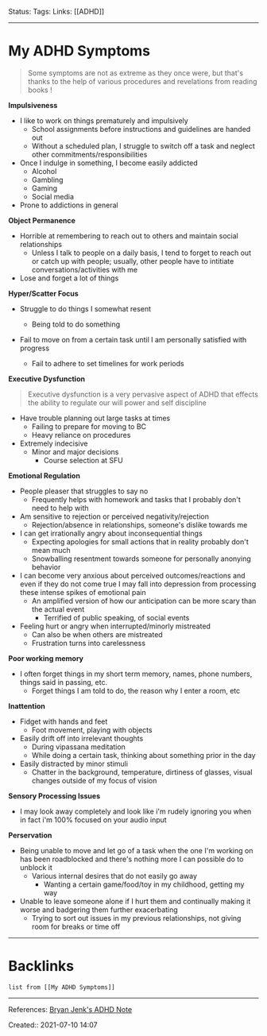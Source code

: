 Status: 
Tags: 
Links: [[ADHD]]
___
# My ADHD Symptoms
> Some symptoms are not as extreme as they once were, but that's thanks to the help of various procedures and revelations from reading books !

**Impulsiveness**
- I like to work on things prematurely and impulsively
	- School assignments before instructions and guidelines are handed out
	- Without a scheduled plan, I struggle to switch off a task and neglect other commitments/responsibilities
- Once I indulge in something, I become easily addicted
	- Alcohol
	- Gambling
	- Gaming
	- Social media
- Prone to addictions in general

**Object Permanence**
- Horrible at remembering to reach out to others and maintain social relationships
	- Unless I talk to people on a daily basis, I tend to forget to reach out or catch up with people; usually, other people have to intitiate conversations/activities with me
- Lose and forget a lot of things

**Hyper/Scatter Focus**
- Struggle to do things I somewhat resent
	- Being told to do something

- Fail to move on from a certain task until I am personally satisfied with progress
	- Fail to adhere to set timelines for work periods

**Executive Dysfunction**
> Executive dysfunction is a very pervasive aspect of ADHD that effects the ability to regulate our will power and self discipline
- Have trouble planning out large tasks at times
	- Failing to prepare for moving to BC
	- Heavy reliance on procedures
- Extremely indecisive
	- Minor and major decisions
		- Course selection at SFU

**Emotional Regulation**
- People pleaser that struggles to say no
	- Frequently helps with homework and tasks that I probably don't need to help with
- Am sensitive to rejection or perceived negativity/rejection
	- Rejection/absence in relationships, someone's dislike towards me
- I can get irrationally angry about inconsequential things
	- Expecting apologies for small actions that in reality probably don't mean much
	- Snowballing resentment towards someone for personally anonying behavior
- I can become very anxious about perceived outcomes/reactions and even if they do not come true I may fall into depression from processing these intense spikes of emotional pain
	- An amplified version of how our anticipation can be more scary than the actual event
		- Terrified of public speaking, of social events
- Feeling hurt or angry when interrupted/minorly mistreated
	- Can also be when others are mistreated
	- Frustration turns into carelessness

**Poor working memory**
- I often forget things in my short term memory, names, phone numbers, things said in passing, etc.
	- Forget things I am told to do, the reason why I enter a room, etc

**Inattention**
- Fidget with hands and feet
	- Foot movement, playing with objects
- Easily drift off into irrelevant thoughts
	- During vipassana meditation
	- While doing a certain task, thinking about something prior in the day
- Easily distracted by minor stimuli
	- Chatter in the background, temperature, dirtiness of glasses, visual changes outside of my focus of vision

**Sensory Processing Issues**
- I may look away completely and look like i'm rudely ignoring you when in fact i'm 100% focused on your audio input

**Perservation**
- Being unable to move and let go of a task when the one I'm working on has been roadblocked and there's nothing more I can possible do to unblock it
	- Various internal desires that do not easily go away
		- Wanting a certain game/food/toy in my childhood, getting my way
- Unable to leave someone alone if I hurt them and continually making it worse and badgering them further exacerbating
	- Trying to sort out issues in my previous relationships, not giving room for breaks or time off
___
# Backlinks
```dataview
list from [[My ADHD Symptoms]]
```
___
References: [Bryan Jenk's ADHD Note](https://publish.obsidian.md/bryan-jenks/ADHD)

Created:: 2021-07-10 14:07
